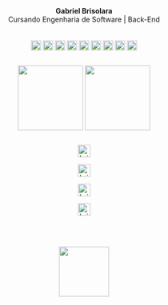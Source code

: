 <div align="center">
 <strong>Gabriel Brisolara</strong><br>
 Cursando Engenharia de Software | Back-End <br><br><br>
 
</div>


 <div align="center">
  <img align="center" height="20em" src="https://img.shields.io/badge/C%23-239120?style=for-the-badge&logo=c-sharp&logoColor=white" />
  <img align="center" height="20em" src="https://img.shields.io/badge/JavaScript-F7DF1E?style=for-the-badge&logo=javascript&logoColor=black" />
  <img align="center" height="20em" src="https://img.shields.io/badge/Node.js-43853D?style=for-the-badge&logo=node.js&logoColor=white" /> 
  <img align="center" height="20em" src="https://img.shields.io/badge/HTML5-E34F26?style=for-the-badge&logo=html5&logoColor=white" />
  <img align="center" height="20em" src="https://img.shields.io/badge/CSS3-1572B6?style=for-the-badge&logo=css3&logoColor=white" />
  <img align="center" height="20em" src="https://img.shields.io/badge/Python-14354C?style=for-the-badge&logo=python&logoColor=white" /> 
  <img align="center" height="20em" src="https://img.shields.io/badge/Java-ED8B00?style=for-the-badge&logo=openjdk&logoColor=white" />
  <img align="center" height="20em" src="https://img.shields.io/badge/jQuery-0769AD?style=for-the-badge&logo=jquery&logoColor=white" />
  <img align="center" height="20em" src="https://img.shields.io/badge/Microsoft_Excel-217346?style=for-the-badge&logo=microsoft-excel&logoColor=white" />               
</div>

##

<div align="center">
  <img align="center" height="130em" src="https://github-readme-stats.vercel.app/api?username=brisolarag&hide=contribs,prs&theme=merko">
  <img align="center" height="130em" src="https://github-readme-stats.vercel.app/api/top-langs/?username=brisolarag&layout=compact&theme=merko">
</div>

##

<div align="center">
  <a href="mailto:dev.brisolara@gmail.com" target="_blank"><img align="center" alt="brisolara-gmail" height="25em" src="https://img.shields.io/badge/Gmail-D14836?style=for-the-badge&logo=gmail&logoColor=white" /></a>
 
  <a href="https://wa.me/51999661982" target="_blank"><img align="center" alt="brisolara-whats" height="25em" src="https://img.shields.io/badge/WhatsApp-25D366?style=for-the-badge&logo=whatsapp&logoColor=white" /></a>
  
  <a href="https://www.instagram.com/gbrisolara/" target="_blank"><img align="center" alt="brisolara-instagram" height="25em" src="https://img.shields.io/badge/Instagram-E4405F?style=for-the-badge&logo=instagram&logoColor=white" /></a>
  
  <a href="https://www.linkedin.com/in/gabriel-brisolara/" target="_blank"><img align="center" alt="brisolara-linkedin" height="25em" src="https://img.shields.io/badge/LinkedIn-0077B5?style=for-the-badge&logo=linkedin&logoColor=white" /></a>
</div>

<br><br>

<div align="center">
 <img display align="center" height="100em" src="https://pandatoryu.files.wordpress.com/2013/03/naruto-sd-gif-de-14ssjgoku-visite-pandatoryu.gif" />
</div>
